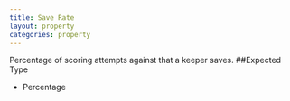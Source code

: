 ```yaml
---
title: Save Rate
layout: property
categories: property
---
```

Percentage of scoring attempts against that a keeper saves.
##Expected Type
* Percentage

